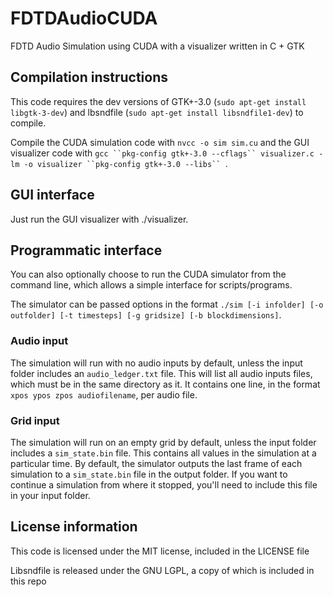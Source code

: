 # FDTDAudioCUDA
FDTD Audio Simulation using CUDA with a visualizer written in C + GTK 

## Compilation instructions

This code requires the dev versions of GTK+-3.0 (`sudo apt-get install libgtk-3-dev`) and lbsndfile (`sudo apt-get install libsndfile1-dev`) to compile.

Compile the CUDA simulation code with `nvcc -o sim sim.cu` and the GUI visualizer code with `gcc ``pkg-config gtk+-3.0 --cflags`` visualizer.c -lm -o visualizer ``pkg-config gtk+-3.0 --libs`` `.

## GUI interface

Just run the GUI visualizer with ./visualizer.

## Programmatic interface

You can also optionally choose to run the CUDA simulator from the command line, which allows a simple interface for scripts/programs.

The simulator can be passed options in the format `./sim [-i infolder] [-o outfolder] [-t timesteps] [-g gridsize] [-b blockdimensions]`. 

### Audio input

The simulation will run with no audio inputs by default, unless the input folder includes an `audio_ledger.txt` file. This will list all audio inputs files, which must be in the same directory as it. It contains one line, in the format `xpos ypos zpos audiofilename`, per audio file.

### Grid input

The simulation will run on an empty grid by default, unless the input folder includes a `sim_state.bin` file. This contains all values in the simulation at a particular time. By default, the simulator outputs the last frame of each simulation to a `sim_state.bin` file in the output folder. If you want to continue a simulation from where it stopped, you'll need to include this file in your input folder.

## License information

This code is licensed under the MIT license, included in the LICENSE file

Libsndfile is released under the GNU LGPL, a copy of which is included in this repo
